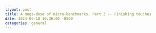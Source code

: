 ```yaml
---
layout: post
title: A mega-dose of micro-benchmarks, Part 3 -- Finishing touches   
date: 2024-06-18 10:36:00 -0500
categories: general
---
```

